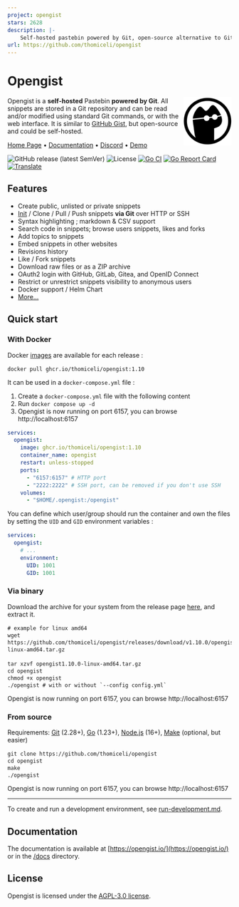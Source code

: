 ```yaml
---
project: opengist
stars: 2628
description: |-
    Self-hosted pastebin powered by Git, open-source alternative to Github Gist.
url: https://github.com/thomiceli/opengist
---
```


# Opengist

<img height="108px" src="https://raw.githubusercontent.com/thomiceli/opengist/master/public/opengist.svg" alt="Opengist" align="right" />

Opengist is a **self-hosted** Pastebin **powered by Git**. All snippets are stored in a Git repository and can be
read and/or modified using standard Git commands, or with the web interface.
It is similar to [GitHub Gist](https://gist.github.com/), but open-source and could be self-hosted.

[Home Page](https://opengist.io) • [Documentation](https://opengist.io/docs) • [Discord](https://discord.gg/9Pm3X5scZT) • [Demo](https://demo.opengist.io)


![GitHub release (latest SemVer)](https://img.shields.io/github/v/release/thomiceli/opengist?sort=semver)
![License](https://img.shields.io/github/license/thomiceli/opengist?color=blue)
[![Go CI](https://github.com/thomiceli/opengist/actions/workflows/go.yml/badge.svg)](https://github.com/thomiceli/opengist/actions/workflows/go.yml)
[![Go Report Card](https://goreportcard.com/badge/github.com/thomiceli/opengist)](https://goreportcard.com/report/github.com/thomiceli/opengist)
[![Translate](https://tr.opengist.io/widget/_/svg-badge.svg)](https://tr.opengist.io/projects/_/opengist/)

## Features

* Create public, unlisted or private snippets
* [Init](/docs/usage/init-via-git.md) / Clone / Pull / Push snippets **via Git** over HTTP or SSH
* Syntax highlighting ; markdown & CSV support
* Search code in snippets; browse users snippets, likes and forks
* Add topics to snippets
* Embed snippets in other websites
* Revisions history
* Like / Fork snippets
* Download raw files or as a ZIP archive
* OAuth2 login with GitHub, GitLab, Gitea, and OpenID Connect
* Restrict or unrestrict snippets visibility to anonymous users
* Docker support / Helm Chart
* [More...](/docs/introduction.md#features)

## Quick start

### With Docker

Docker [images](https://github.com/thomiceli/opengist/pkgs/container/opengist) are available for each release :

```shell
docker pull ghcr.io/thomiceli/opengist:1.10
```

It can be used in a `docker-compose.yml` file :

1. Create a `docker-compose.yml` file with the following content
2. Run `docker compose up -d`
3. Opengist is now running on port 6157, you can browse http://localhost:6157

```yml
services:
  opengist:
    image: ghcr.io/thomiceli/opengist:1.10
    container_name: opengist
    restart: unless-stopped
    ports:
      - "6157:6157" # HTTP port
      - "2222:2222" # SSH port, can be removed if you don't use SSH
    volumes:
      - "$HOME/.opengist:/opengist"
```

You can define which user/group should run the container and own the files by setting the `UID` and `GID` environment variables :

```yml
services:
  opengist:
    # ...
    environment:
      UID: 1001
      GID: 1001
```

### Via binary

Download the archive for your system from the release page [here](https://github.com/thomiceli/opengist/releases/latest), and extract it.

```shell
# example for linux amd64
wget https://github.com/thomiceli/opengist/releases/download/v1.10.0/opengist1.10.0-linux-amd64.tar.gz

tar xzvf opengist1.10.0-linux-amd64.tar.gz
cd opengist
chmod +x opengist
./opengist # with or without `--config config.yml`
```

Opengist is now running on port 6157, you can browse http://localhost:6157

### From source

Requirements: [Git](https://git-scm.com/downloads) (2.28+), [Go](https://go.dev/doc/install) (1.23+), [Node.js](https://nodejs.org/en/download/) (16+), [Make](https://linux.die.net/man/1/make) (optional, but easier)

```shell
git clone https://github.com/thomiceli/opengist
cd opengist
make
./opengist
```

Opengist is now running on port 6157, you can browse http://localhost:6157

---

To create and run a development environment, see [run-development.md](/docs/contributing/development.md).

## Documentation

The documentation is available at [https://opengist.io/](https://opengist.io/) or in the [/docs](/docs) directory.


## License

Opengist is licensed under the [AGPL-3.0 license](/LICENSE).

